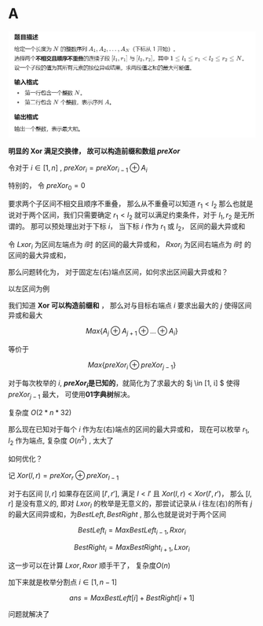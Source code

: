# A

![题面](/library/北师大2025-结营测.md.A_Xor.png)

**明显的 Xor 满足交换律， 故可以构造前缀和数组 $preXor$**

令对于 $i \in [1,n]$ , $preXor_i = preXor_{i-1} \oplus A_i$

特别的， 令 $preXor_0 = 0$

要求两个子区间不相交且顺序不重叠， 那么从不重叠可以知道 $r_1 < l_2$ 那么也就是说对于两个区间，我们只需要确定 $r_1 < l_2$ 就可以满足约束条件，对于 $l_1, r_2$ 是无所谓的。 那可以预处理出对于下标 $i$， 当下标 $i$ 作为 $r_1$ 或 $l_2$， 区间的最大异或和

令 $Lxor_i$ 为区间左端点为 $i$时 的区间的最大异或和， $Rxor_i$ 为区间右端点为 $i$时 的区间的最大异或和， 

那么问题转化为， 对于固定左(右)端点区间，如何求出区间最大异或和？

以左区间为例

我们知道 **Xor 可以构造前缀和**  ， 那么对与目标右端点 $i$ 要求出最大的 $j$ 使得区间异或和最大

$$Max\{A_j \oplus A_{j+1} \oplus ...  \oplus A_i\} $$

等价于

$$Max\{preXor_i \oplus preXor_{j-1}\}$$

对于每次枚举的 $i$,  **$preXor_i$是已知的**，就简化为了求最大的 $j \in [1, i] $ 使得 $preXor_{j-1}$ 最大， 可使用**01字典树**解决。

复杂度 $O(2*n*32)$ 

那么现在已知对于每个 $i$ 作为左(右)端点的区间的最大异或和， 现在可以枚举 $r_1, l_2$  作为端点, 复杂度 $O(n^2)$ , 太大了

如何优化？

记 $Xor(l, r) = preXor_r \oplus preXor_{l-1}$ 

对于右区间 $[l, r]$ 如果存在区间 $[l', r']$, 满足 $l < l'$ 且 $Xor(l, r) < Xor(l', r')$， 那么 $[l, r]$ 是没有意义的, 即对 $Lxor_l$ 的枚举是无意义的，那尝试记录从 $i$ 往左(右)的所有 $j$ 的最大区间异或和，为$BestLeft, BestRight$ , 那么也就是说对于两个区间

$$BestLeft_i = Max{BestLeft_{i-1}, Rxor_{i}}$$

$$BestRight_i = Max{BestRight_{i+1}, Lxor_{i}}$$

这一步可以在计算 $Lxor, Rxor$ 顺手干了， 复杂度$O(n)$

加下来就是枚举分割点 $i \in [1, n - 1]$

$$ans = Max{BestLeft[i] + BestRight[i + 1]}$$

问题就解决了